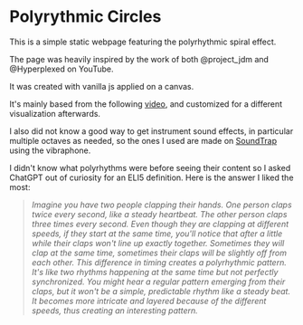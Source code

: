 # Polyrythmic Circles

This is a simple static webpage featuring the polyrhythmic spiral effect.

The page was heavily inspired by the work of both @project_jdm and @Hyperplexed on YouTube.

It was created with vanilla js applied on a canvas.

It's mainly based from the following [video](https://www.youtube.com/watch?v=4GaGnU8Ij2Y), and customized for a different visualization afterwards.

I also did not know a good way to get instrument sound effects, in particular multiple octaves as needed, so the ones I used are made on [SoundTrap](https://www.soundtrap.com/home/) using the vibraphone. 

I didn't know what polyrhythms were before seeing their content so I asked ChatGPT out of curiosity for an ELI5 definition.
Here is the answer I liked the most:

> *Imagine you have two people clapping their hands. One person claps twice every second, like a steady heartbeat. The other person claps three times every second. Even though they are clapping at different speeds, if they start at the same time, you'll notice that after a little while their claps won't line up exactly together. Sometimes they will clap at the same time, sometimes their claps will be slightly off from each other. This difference in timing creates a polyrhythmic pattern. It's like two rhythms happening at the same time but not perfectly synchronized. You might hear a regular pattern emerging from their claps, but it won't be a simple, predictable rhythm like a steady beat. It becomes more intricate and layered because of the different speeds, thus creating an interesting pattern.*
  


